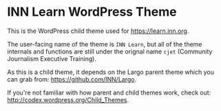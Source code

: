 INN Learn WordPress Theme
===

This is the WordPress child theme used for https://learn.inn.org.

The user-facing name of the theme is `INN Learn`, but all of the theme internals and functions are still under the orignal name `cjet` (Community Journalism Executive Training).

As this is a child theme, it depends on the Largo parent theme which you can grab from: https://github.com/INN/Largo.

If you're not familiar with how parent and child themes work, check out: http://codex.wordpress.org/Child_Themes.

